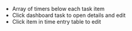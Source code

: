 - Array of timers below each task item
- Click dashboard task to open details and edit
- Click item in time entry table to edit
